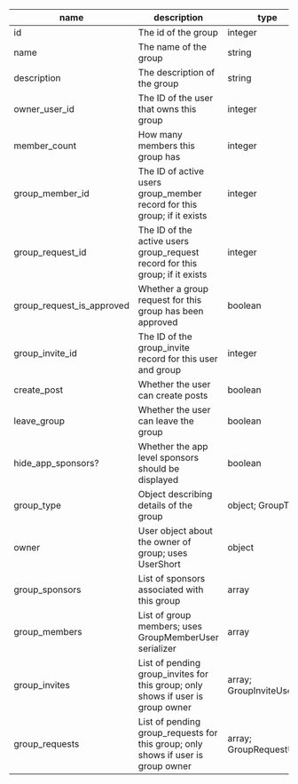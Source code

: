 | name                      | description                                                                      | type                    |
|---------------------------|----------------------------------------------------------------------------------|-------------------------|
| id                        | The id of the group                                                              | integer                 |
| name                      | The name of the group                                                            | string                  |
| description               | The description of the group                                                     | string                  |
| owner_user_id             | The ID of the user that owns this group                                          | integer                 |
| member_count              | How many members this group has                                                  | integer                 |
| group_member_id           | The ID of active users group_member record for this group; if it exists          | integer                 |
| group_request_id          | The ID of the active users group_request record for this group; if it exists     | integer                 |
| group_request_is_approved | Whether a group request for this group has been approved                         | boolean                 |
| group_invite_id           | The ID of the group_invite record for this user and group                        | integer                 |
| create_post               | Whether the user can create posts                                                | boolean                 |
| leave_group               | Whether the user can leave the group                                             | boolean                 |
| hide_app_sponsors?        | Whether the app level sponsors should be displayed                               | boolean                 |
| group_type                | Object describing details of the group                                           | object; GroupType       |
| owner                     | User object about the owner of group; uses UserShort                             | object                  |
| group_sponsors            | List of sponsors associated with this group                                      | array                   |
| group_members             | List of group members; uses GroupMemberUser serializer                           | array                   |
| group_invites             | List of pending group_invites for this group; only shows if user is group owner  | array; GroupInviteUser  |
| group_requests            | List of pending group_requests for this group; only shows if user is group owner | array; GroupRequestUser |